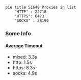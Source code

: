 
```mermaid
pie title 51648 Proxies in list
    "HTTP" : 22718
    "HTTPS": 6473
    "SOCKS" : 28190
```

### Some Info
#### Average Timeout

- mixed: 3.3s
- http: 1.5s
- https: 8.3s
- socks: 4.9s